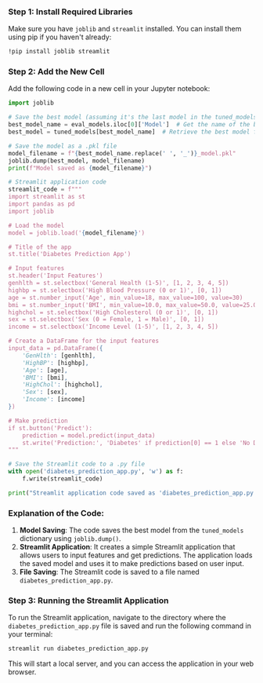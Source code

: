 ### Step 1: Install Required Libraries
Make sure you have `joblib` and `streamlit` installed. You can install them using pip if you haven't already:

```bash
!pip install joblib streamlit
```

### Step 2: Add the New Cell
Add the following code in a new cell in your Jupyter notebook:

```python
import joblib

# Save the best model (assuming it's the last model in the tuned_models dictionary)
best_model_name = eval_models.iloc[0]['Model']  # Get the name of the best model
best_model = tuned_models[best_model_name]  # Retrieve the best model from the tuned_models dictionary

# Save the model as a .pkl file
model_filename = f"{best_model_name.replace(' ', '_')}_model.pkl"
joblib.dump(best_model, model_filename)
print(f"Model saved as {model_filename}")

# Streamlit application code
streamlit_code = f"""
import streamlit as st
import pandas as pd
import joblib

# Load the model
model = joblib.load('{model_filename}')

# Title of the app
st.title('Diabetes Prediction App')

# Input features
st.header('Input Features')
genhlth = st.selectbox('General Health (1-5)', [1, 2, 3, 4, 5])
highbp = st.selectbox('High Blood Pressure (0 or 1)', [0, 1])
age = st.number_input('Age', min_value=18, max_value=100, value=30)
bmi = st.number_input('BMI', min_value=10.0, max_value=50.0, value=25.0)
highchol = st.selectbox('High Cholesterol (0 or 1)', [0, 1])
sex = st.selectbox('Sex (0 = Female, 1 = Male)', [0, 1])
income = st.selectbox('Income Level (1-5)', [1, 2, 3, 4, 5])

# Create a DataFrame for the input features
input_data = pd.DataFrame({
    'GenHlth': [genhlth],
    'HighBP': [highbp],
    'Age': [age],
    'BMI': [bmi],
    'HighChol': [highchol],
    'Sex': [sex],
    'Income': [income]
})

# Make prediction
if st.button('Predict'):
    prediction = model.predict(input_data)
    st.write('Prediction:', 'Diabetes' if prediction[0] == 1 else 'No Diabetes')
"""

# Save the Streamlit code to a .py file
with open('diabetes_prediction_app.py', 'w') as f:
    f.write(streamlit_code)

print("Streamlit application code saved as 'diabetes_prediction_app.py'.")
```

### Explanation of the Code:
1. **Model Saving**: The code saves the best model from the `tuned_models` dictionary using `joblib.dump()`.
2. **Streamlit Application**: It creates a simple Streamlit application that allows users to input features and get predictions. The application loads the saved model and uses it to make predictions based on user input.
3. **File Saving**: The Streamlit code is saved to a file named `diabetes_prediction_app.py`.

### Step 3: Running the Streamlit Application
To run the Streamlit application, navigate to the directory where the `diabetes_prediction_app.py` file is saved and run the following command in your terminal:

```bash
streamlit run diabetes_prediction_app.py
```

This will start a local server, and you can access the application in your web browser.